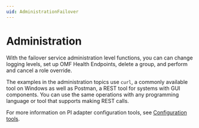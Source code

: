 ```yaml
---
uid: AdministrationFailover
---
```


# Administration

With the failover service administration level functions, you can can change logging levels, set up OMF Health Endpoints, delete a group, and perform and cancel a role override. 

The examples in the administration topics use `curl`, a commonly available tool on Windows as well as Postman, a REST tool for systems with GUI components. You can use the same operations with any programming language or tool that supports making REST calls.

For more information on PI adapter configuration tools, see [Configuration tools](xref:ConfigurationTools).
